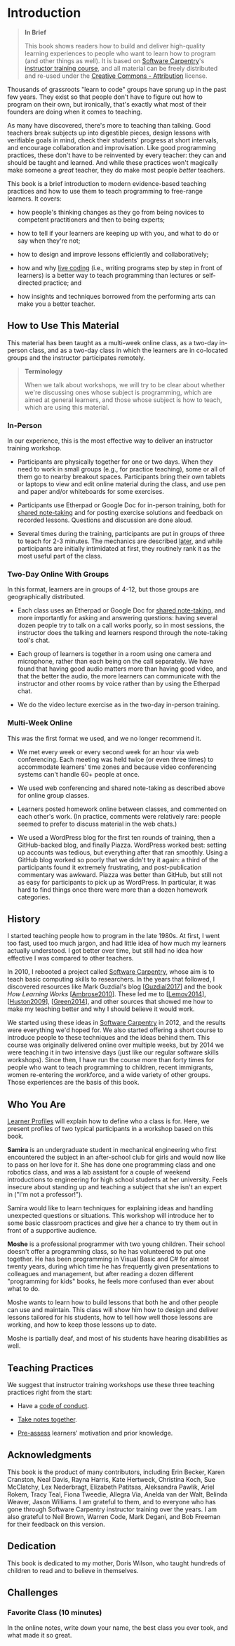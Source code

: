 # Introduction

> **In Brief**
>
> This book shows readers how to build and deliver high-quality
> learning experiences to people who want to learn how to program (and
> other things as well).  It is based on [Software
> Carpentry][swc-site]'s [instructor training course][swc-training],
> and all material can be freely distributed and re-used under the
> [Creative Commons - Attribution][license] license.

Thousands of grassroots "learn to code" groups have sprung up in the
past few years.  They exist so that people don't have to figure out
how to program on their own, but ironically, that's exactly what most
of their founders are doing when it comes to teaching.

As many have discovered, there's more to teaching than talking.  Good
teachers break subjects up into digestible pieces, design lessons with
verifiable goals in mind, check their students' progress at short
intervals, and encourage collaboration and improvisation.  Like good
programming practices, these don't have to be reinvented by every
teacher: they can and should be taught and learned.  And while these
practices won't magically make someone a *great* teacher, they do make
most people *better* teachers.

This book is a brief introduction to modern evidence-based teaching
practices and how to use them to teach programming to free-range
learners.  It covers:

*   how people's thinking changes as they go from being novices to
    competent practitioners and then to being experts;

*   how to tell if your learners are keeping up with you, and what to
    do or say when they're not;

*   how to design and improve lessons efficiently and collaboratively;

*   how and why [live coding](live.md) (i.e., writing programs step by
    step in front of learners) is a better way to teach programming
    than lectures or self-directed practice; and

*   how insights and techniques borrowed from the performing arts can
    make you a better teacher.

## How to Use This Material

This material has been taught as a multi-week online class, as a
two-day in-person class, and as a two-day class in which the learners
are in co-located groups and the instructor participates remotely.

> **Terminology**
>
> When we talk about workshops, we will try to be clear about whether
> we're discussing ones whose subject is programming, which are aimed
> at general learners, and those whose subject is how to teach, which
> are using this material.

### In-Person

In our experience, this is the most effective way to deliver an
instructor training workshop.

*   Participants are physically together for one or two days.  When they
    need to work in small groups (e.g., for practice teaching), some
    or all of them go to nearby breakout spaces.  Participants bring
    their own tablets or laptops to view and edit online material
    during the class, and use pen and paper and/or whiteboards for
    some exercises.

*   Participants use Etherpad or Google Doc for in-person training, both
    for [shared note-taking](practices.md#take-notes-together) and for
    posting exercise solutions and feedback on recorded lessons.
    Questions and discussion are done aloud.

*   Several times during the training, participants are put in groups of
    three to teach for 2-3 minutes.  The mechanics are described
    [later](performance.md#how-to-practice-teaching), and while
    participants are initially intimidated at first, they routinely
    rank it as the most useful part of the class.

### Two-Day Online With Groups

In this format, learners are in groups of 4-12, but those groups are
geographically distributed.

*   Each class uses an Etherpad or Google Doc for [shared
    note-taking](practices.md#take-notes-together), and more
    importantly for asking and answering questions: having several
    dozen people try to talk on a call works poorly, so in most
    sessions, the instructor does the talking and learners respond
    through the note-taking tool's chat.

*   Each group of learners is together in a room using one camera and
    microphone, rather than each being on the call separately. We have
    found that having good audio matters more than having good video,
    and that the better the audio, the more learners can communicate
    with the instructor and other rooms by voice rather than by using
    the Etherpad chat.

*   We do the video lecture exercise as in the two-day in-person training.

### Multi-Week Online

This was the first format we used, and we no longer recommend it.

*   We met every week or every second week for an hour via web
    conferencing. Each meeting was held twice (or even three times) to
    accommodate learners' time zones and because video conferencing
    systems can't handle 60+ people at once.

*   We used web conferencing and shared note-taking as described above
    for online group classes.

*   Learners posted homework online between classes, and commented on
    each other's work.  (In practice, comments were relatively rare:
    people seemed to prefer to discuss material in the web chats.)

*   We used a WordPress blog for the first ten rounds of training, then
    a GitHub-backed blog, and finally Piazza.  WordPress worked best:
    setting up accounts was tedious, but everything after that ran
    smoothly.  Using a GitHub blog worked so poorly that we didn't try
    it again: a third of the participants found it extremely
    frustrating, and post-publication commentary was awkward.  Piazza
    was better than GitHub, but still not as easy for participants to
    pick up as WordPress. In particular, it was hard to find things
    once there were more than a dozen homework categories.

## History

I started teaching people how to program in the late 1980s.  At first,
I went too fast, used too much jargon, and had little idea of how much
my learners actually understood.  I got better over time, but still
had no idea how effective I was compared to other teachers.

In 2010, I rebooted a project called [Software Carpentry][swc-site],
whose aim is to teach basic computing skills to researchers.  In the
years that followed, I discovered resources like Mark Guzdial's blog
[[Guzdial2017](biblio.md#guzdial-blog)] and the book *How Learning
Works* [[Ambrose2010](biblio.md#ambrose-hlw)].  These led me to
[[Lemov2014](biblio.md#lemov-champion)],
[[Huston2009](biblio.md#huston-dont-know)],
[[Green2014](biblio.md#green-babt)], and other sources that showed me
how to make my teaching better and why I should believe it would
work.

We started using these ideas in [Software Carpentry][swc-site] in
2012, and the results were everything we'd hoped for.  We also started
offering a short course to introduce people to these techniques and
the ideas behind them.  This course was originally delivered online
over multiple weeks, but by 2014 we were teaching it in two intensive
days (just like our regular software skills workshops).  Since then, I
have run the course more than forty times for people who want to teach
programming to children, recent immigrants, women re-entering the
workforce, and a wide variety of other groups.  Those experiences are
the basis of this book.

## Who You Are

[Learner Profiles](lessons.md#learner-profiles) will explain how to
define who a class is for.  Here, we present profiles of two typical
participants in a workshop based on this book.

**Samira** is an undergraduate student in mechanical engineering who
first encountered the subject in an after-school club for girls and
would now like to pass on her love for it.  She has done one
programming class and one robotics class, and was a lab assistant for
a couple of weekend introductions to engineering for high school
students at her university.  Feels insecure about standing up and
teaching a subject that she isn't an expert in ("I'm not a
professor!").

Samira would like to learn techniques for explaining ideas and
handling unexpected questions or situations.  This workshop will
introduce her to some basic classroom practices and give her a chance
to try them out in front of a supportive audience.

**Moshe** is a professional programmer with two young children.  Their
school doesn't offer a programming class, so he has volunteered to put
one together.  He has been programming in Visual Basic and C# for
almost twenty years, during which time he has frequently given
presentations to colleagues and management, but after reading a dozen
different "programming for kids" books, he feels more confused than
ever about what to do.

Moshe wants to learn how to build lessons that both he and other
people can use and maintain.  This class will show him how to design
and deliver lessons tailored for his students, how to tell how well
those lessons are working, and how to keep those lessons up to date.

Moshe is partially deaf, and most of his students have hearing
disabilities as well.

## Teaching Practices

We suggest that instructor training workshops use these three teaching
practices right from the start:

*   Have a [code of conduct](practices.md#code-of-conduct).

*   [Take notes together](practices.md#take-notes-together).

*   [Pre-assess](practices.md#assess-motivation-and-prior-knowledge)
    learners' motivation and prior knowledge.

## Acknowledgments

This book is the product of many contributors, including Erin Becker,
Karen Cranston, Neal Davis, Rayna Harris, Kate Hertweck, Christina
Koch, Sue McClatchy, Lex Nederbragt, Elizabeth Patitsas, Aleksandra
Pawlik, Ariel Rokem, Tracy Teal, Fiona Tweedie, Allegra Via, Anelda
van der Walt, Belinda Weaver, Jason Williams.  I am grateful to them,
and to everyone who has gone through Software Carpentry instructor
training over the years.  I am also grateful to Neil Brown, Warren
Code, Mark Degani, and Bob Freeman for their feedback on this version.

## Dedication

This book is dedicated to my mother, Doris Wilson, who taught hundreds
of children to read and to believe in themselves.

## Challenges

### Favorite Class (10 minutes)

In the online notes, write down your name, the best class you ever
took, and what made it so great.

[license]: /license/
[swc-site]: http://software-carpentry.org
[swc-training]: https://swcarpentry.github.io/instructor-training/
